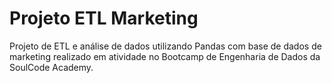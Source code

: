 # Projeto ETL Marketing
Projeto de ETL e análise de dados utilizando Pandas com base de dados de marketing realizado em atividade no Bootcamp de Engenharia de Dados da SoulCode Academy.
